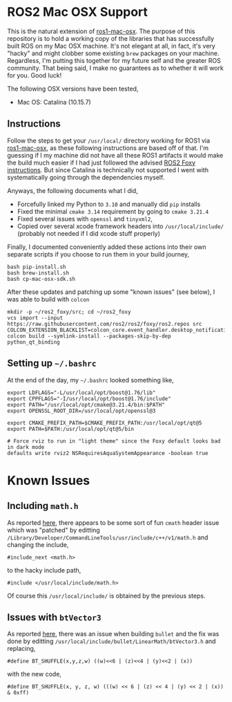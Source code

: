 # ROS2 Mac OSX Support 
This is the natural extension of [ros1-mac-osx](https://github.com/jaymwong/ros1-mac-osx). The purpose of this repository is to hold a working copy of the libraries that has successfully built ROS on my Mac OSX machine. It's not elegant at all, in fact, it's very "hacky" and might clobber some existing `brew` packages on your machine. Regardless, I'm putting this together for my future self and the greater ROS community. That being said, I make no guarantees as to whether it will work for you. Good luck!

The following OSX versions have been tested,
- Mac OS: Catalina (10.15.7)

## Instructions
Follow the steps to get your `/usr/local/` directory working for ROS1 via [ros1-mac-osx](https://github.com/jaymwong/ros1-mac-osx), as these following instructions are based off of that. I'm guessing if I my machine did not have all these ROS1 artifacts it would make the build much easier if I had just followed the advised [ROS2 Foxy instructions](https://docs.ros.org/en/foxy/Installation/Alternatives/macOS-Development-Setup.html). But since Catalina is technically not supported I went with systematically going through the dependencies myself. 

Anyways, the following documents what I did, 
- Forcefully linked my Python to `3.10` and manually did `pip` installs
- Fixed the minimal `cmake 3.14` requirement by going to `cmake 3.21.4`
- Fixed several issues with `openssl` and `tinyxml2`,
- Copied over several xcode framework headers into `/usr/local/include/` (probably not needed if I did xcode stuff properly)
  
Finally, I documented conveniently added these actions into their own separate scripts if you choose to run them in your build journey, 
```
bash pip-install.sh
bash brew-install.sh
bash cp-mac-osx-sdk.sh
```
After these updates and patching up some "known issues" (see below), I was able to build with `colcon` 
```
mkdir -p ~/ros2_foxy/src; cd ~/ros2_foxy
vcs import --input https://raw.githubusercontent.com/ros2/ros2/foxy/ros2.repos src
COLCON_EXTENSION_BLACKLIST=colcon_core.event_handler.desktop_notification;  colcon build --symlink-install --packages-skip-by-dep python_qt_binding
```

## Setting up `~/.bashrc`
At the end of the day, my `~/.bashrc` looked something like,
```
export LDFLAGS="-L/usr/local/opt/boost@1.76/lib"
export CPPFLAGS="-I/usr/local/opt/boost@1.76/include"
export PATH="/usr/local/opt/cmake@3.21.4/bin:$PATH"
export OPENSSL_ROOT_DIR=/usr/local/opt/openssl@3

export CMAKE_PREFIX_PATH=$CMAKE_PREFIX_PATH:/usr/local/opt/qt@5
export PATH=$PATH:/usr/local/opt/qt@5/bin

# Force rviz to run in "light theme" since the Foxy default looks bad in dark mode
defaults write rviz2 NSRequiresAquaSystemAppearance -boolean true
```

# Known Issues 
## Including `math.h` 
As reported [here](https://stackoverflow.com/questions/58628377/catalina-c-using-cmath-headers-yield-error-no-member-named-signbit-in-th), there appears to be some sort of fun `cmath` header issue which was "patched" by editting `/Library/Developer/CommandLineTools/usr/include/c++/v1/math.h` and changing the include,
```
#include_next <math.h>
```
to the hacky include path,  
```
#include </usr/local/include/math.h>
```
Of course this `/usr/local/include/` is obtained by the previous steps. 

## Issues with `btVector3`
As reported [here](https://stackoverflow.com/questions/58064487/xcode-11-cocos2dx-compilation-problem-argument-value-10880-is-outside-the-vali), there was an issue when building `bullet` and the fix was done by editting `/usr/local/include/bullet/LinearMath/btVector3.h` and replacing,
```
#define BT_SHUFFLE(x,y,z,w) ((w)<<6 | (z)<<4 | (y)<<2 | (x))
```
with the new code,
```
#define BT_SHUFFLE(x, y, z, w) (((w) << 6 | (z) << 4 | (y) << 2 | (x)) & 0xff)
```
